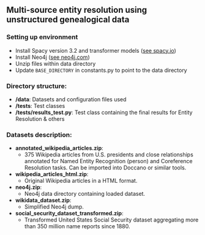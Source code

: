 ## Multi-source entity resolution using unstructured genealogical data


### Setting up environment
- Install Spacy version 3.2 and transformer models ([see spacy.io](https://spacy.io/usage))
- Install Neo4j ([see neo4j.com](https://neo4j.com/developer/docker-run-neo4j/))
- Unzip files within data directory
- Update `BASE_DIRECTORY` in constants.py to point to the data directory

### Directory structure:
- **/data**: Datasets and configuration files used
- **/tests**: Test classes
- **/tests/results_test.py**: Test class containing the final results for Entity Resolution & others

### Datasets description:
- **annotated_wikipedia_articles.zip**:
  - 375 Wikipedia articles from U.S. presidents and close relationships annotated for Named Entity Recognition (person) and Coreference Resolution tasks. Can be imported into Doccano or similar tools.   
- **wikipedia_articles_html.zip**:
  - Original Wikipedia articles in a HTML format. 
- **neo4j.zip**:
  - Neo4j data directory containing loaded dataset.
- **wikidata_dataset.zip**:
  - Simplified Neo4j dump.
- **social_security_dataset_transformed.zip**:
  - Transformed United States Social Security dataset aggregating more than 350 million name reports since 1880.

    
